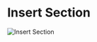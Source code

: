 # Insert Section
![Insert Section](../../../../first_prototype/mockups/QueueInformationRecapPage.png) 

